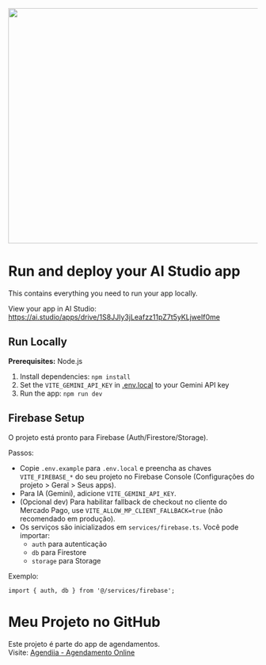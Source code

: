 <div align="center">
<img width="1200" height="475" alt="GHBanner" src="https://github.com/user-attachments/assets/0aa67016-6eaf-458a-adb2-6e31a0763ed6" />
</div>

# Run and deploy your AI Studio app

This contains everything you need to run your app locally.

View your app in AI Studio: https://ai.studio/apps/drive/1S8JJIy3jLeafzz11pZ7t5yKLjweIf0me

## Run Locally

**Prerequisites:**  Node.js


1. Install dependencies:
   `npm install`
2. Set the `VITE_GEMINI_API_KEY` in [.env.local](.env.local) to your Gemini API key
3. Run the app:
   `npm run dev`

## Firebase Setup

O projeto está pronto para Firebase (Auth/Firestore/Storage).

Passos:
- Copie `.env.example` para `.env.local` e preencha as chaves `VITE_FIREBASE_*` do seu projeto no Firebase Console (Configurações do projeto > Geral > Seus apps).
- Para IA (Gemini), adicione `VITE_GEMINI_API_KEY`.
- (Opcional dev) Para habilitar fallback de checkout no cliente do Mercado Pago, use `VITE_ALLOW_MP_CLIENT_FALLBACK=true` (não recomendado em produção).
- Os serviços são inicializados em `services/firebase.ts`. Você pode importar:
   - `auth` para autenticação
   - `db` para Firestore
   - `storage` para Storage

Exemplo:
```
import { auth, db } from '@/services/firebase';
```
# Meu Projeto no GitHub

Este projeto é parte do app de agendamentos.  
Visite: [Agendiia - Agendamento Online](https://agendiia.com.br/)

